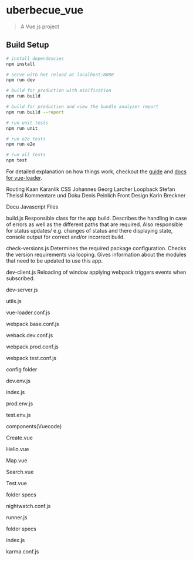 # uberbecue_vue

> A Vue.js project

## Build Setup

``` bash
# install dependencies
npm install

# serve with hot reload at localhost:8080
npm run dev

# build for production with minification
npm run build

# build for production and view the bundle analyzer report
npm run build --report

# run unit tests
npm run unit

# run e2e tests
npm run e2e

# run all tests
npm test
```

For detailed explanation on how things work, checkout the [guide](http://vuejs-templates.github.io/webpack/) and [docs for vue-loader](http://vuejs.github.io/vue-loader).


Routing Kaan Karanlik
CSS Johannes Georg Larcher
Loopback Stefan Theissl
Kommentare und Doku Denis Peinlich
Front Design Karin Breckner


Docu Javascript Files

build.js
Responsible class for the app build. Describes the handling in case of errors as well as
the different paths that are required. Also responsible for status updates/ e.g. changes
of status and there displaying state, console output for correct and/or incorrect build.


check-versions.js
Determines the required package configuration. Checks the version requirements via looping.
Gives information about the modules that need to be updated to use this app.

dev-client.js
Reloading of window applying webpack triggers events when subscribed.

dev-server.js

utils.js


vue-loader.conf.js


webpack.base.conf.js

weback.dev.conf.js


webpack.prod.conf.js

webpack.test.conf.js


config folder

dev.env.js

index.js


prod.env.js

test.env.js


components(Vuecode)

Create.vue


Hello.vue

Map.vue

Search.vue

Test.vue


folder specs

nightwatch.conf.js



runner.js

folder specs

index.js



karma.conf.js


